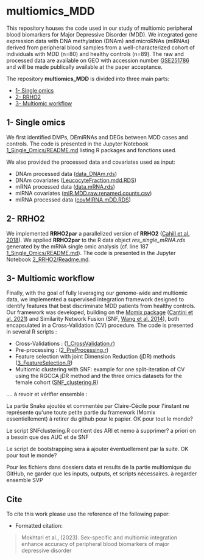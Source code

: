 # multiomics_MDD

<!-- [![DOI](https://zenodo.org/ lien à ajouter -->

This repository houses the code used in our study of multiomic peripheral blood biomarkers for Major Depressive Disorder (MDD). We integrated gene expression data with DNA methylation (DNAm) and microRNAs (miRNAs) derived from peripheral blood samples from a well-characterized cohort of individuals with MDD (n=80) and healthy controls (n=89). The raw and processed data are available on GEO with accession number [GSE251786](https://www.ncbi.nlm.nih.gov/geo/query/acc.cgi?acc=GSE251786) and will be made publically available at the paper acceptance. 

The repository **multiomics_MDD** is divided into three main parts: 
- [1- Single omics](https://github.com/INSERM-U1141-Neurodiderot/multiomics_MDD/tree/main/1_Single_Omics)
- [2- RRHO2](https://github.com/INSERM-U1141-Neurodiderot/multiomics_MDD/tree/main/2_RRHO2)
- [3- Multiomic workflow](https://github.com/INSERM-U1141-Neurodiderot/multiomics_MDD/tree/main/3_multiomics)

## 1- Single omics

We first identified DMPs, DEmiRNAs and DEGs between MDD cases and controls. The code is presented in the Jupyter Notebook [1_Single_Omics/README.md](https://github.com/INSERM-U1141-Neurodiderot/multiomics_MDD/blob/main/1_Single_Omics/README.md) listing R packages and fonctions used. 

We also provided the processed data and covariates used as input:
- DNAm processed data ([data_DNAm.rds](https://github.com/INSERM-U1141-Neurodiderot/multiomics_MDD/blob/main/1_Single_Omics/data.mRNA.rds))
- DNAm covariates ([LeucocyteFraction.mdd.RDS](https://github.com/INSERM-U1141-Neurodiderot/multiomics_MDD/blob/main/1_Single_Omics/LeucocyteFraction.mdd.RDS))
- mRNA processed data ([data.mRNA.rds](https://github.com/INSERM-U1141-Neurodiderot/multiomics_MDD/blob/main/1_Single_Omics/data.mRNA.rds))
- miRNA covariates ([miR.MDD.raw.renamed.counts.csv](https://github.com/INSERM-U1141-Neurodiderot/multiomics_MDD/blob/main/1_Single_Omics/miR.MDD.raw.renamed.counts.csv))
- miRNA processed data ([covMIRNA.mDD.RDS](https://github.com/INSERM-U1141-Neurodiderot/multiomics_MDD/blob/main/1_Single_Omics/covMIRNA.mDD.RDS))

## 2- RRHO2

We implemented **RRHO2par** a parallelized version of **RRHO2** ([Cahill et al. 2018](https://doi.org/10.1038/s41598-018-27903-2)). We applied **RRHO2par** to the R data object *res_single_mRNA.rds* generated by the mRNA single omic analysis (cf. line 187 [1_Single_Omics/README.md](https://github.com/INSERM-U1141-Neurodiderot/multiomics_MDD/blob/main/1_Single_Omics/README.md)). The code is presented in the Jupyter Notebook [2_RRHO2/Readme.md](https://github.com/INSERM-U1141-Neurodiderot/multiomics_MDD/blob/main/2_RRHO2/Readme.md). 
 
## 3- Multiomic workflow
Finally, with the goal of fully leveraging our genome-wide and multiomic data, we implemented a supervised integration framework designed to identify features that best discriminate MDD patients from healthy controls. Our framework was developed, building on the [Momix package](https://github.com/cantinilab/momix-notebook) ([Cantini et al. 2021](https://doi.org/10.1038/s41467-020-20430-7)) and Similarity Network Fusion (SNF, [Wang et al. 2014](http://www.nature.com/nmeth/journal/v11/n3/full/nmeth.2810.html)), both encapsulated in a Cross-Validation (CV) procedure. The code is presented in several R scripts :

- Cross-Validations : ([1_CrossValidation.r](https://github.com/INSERM-U1141-Neurodiderot/multiomics_MDD/blob/main/3_multiomics/1_CrossValidation.r))
- Pre-processing : ([2_PreProcessing.r](https://github.com/INSERM-U1141-Neurodiderot/multiomics_MDD/blob/main/3_multiomics/2_PreProcessing.r))
- Feature selection with joint Dimension Reduction (jDR) methods ([3_FeatureSelection.R](https://github.com/INSERM-U1141-Neurodiderot/multiomics_MDD/blob/main/3_multiomics/3_FeatureSelection.R))
- Multiomic clustering with SNF: example for one split-iteration of CV using the RGCCA jDR method and the three omics datasets for the female cohort ([SNF_clustering.R](https://github.com/INSERM-U1141-Neurodiderot/multiomics_MDD/blob/main/3_multiomics/SNF_clustering.R))
  <!-- - Evaluation of the predicting performance for each combination of omic and cohort ([Results.R](https://github.com/INSERM-U1141-Neurodiderot/multiomics_MDD/blob/main/3_multiomics/Results.R)) -->
 <!-- - Bootstrapping procedure to extract stable selected features: Example for JIVE ([Jive_boost.R](https://github.com/INSERM-U1141-Neurodiderot/multiomics_MDD/blob/main/3_multiomics/Jive_boost.R)) -->


.... à revoir et vérifier ensemble :

La partie Snake ajoutée et commentée par Claire-Cécile pour l'instant ne représente qu'une toute petite partie du framework (Momix essentiellement) à retirer du github pour le papier. OK pour tout le monde?

Le script SNFclustering.R contient des ARI et nemo à supprimer? a priori on a besoin que des AUC et de SNF

Le script de bootstrapping sera à ajouter éventuellement par la suite. OK pour tout le monde?

Pour les fichiers dans dossiers data et results de la partie multiomique du GitHub, ne garder que les inputs, outputs, et scripts nécessaires. à regarder ensemble SVP




## Cite

To cite this work please use the reference of the following paper:

+ Formatted citation:
  
> Mokhtari et al., (2023). Sex-specific and multiomic integration enhance accuracy of peripheral blood biomarkers of major depressive disorder <!--lien research square à ajouter https://doi -->

<!-- + BibTeX citation: -->


